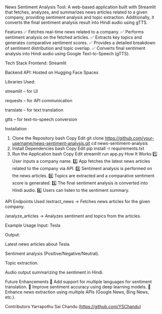 News Sentiment Analysis Tool:
A web-based application built with Streamlit that fetches, analyzes, and summarizes news articles related to a given company, providing sentiment analysis and topic extraction. Additionally, it converts the final sentiment analysis result into Hindi audio using gTTS.

Features
✅ Fetches real-time news related to a company.
✅ Performs sentiment analysis on the fetched articles.
✅ Extracts key topics and generates comparative sentiment scores.
✅ Provides a detailed breakdown of sentiment distribution and topic overlap.
✅ Converts final sentiment analysis into Hindi audio using Google Text-to-Speech (gTTS).

Tech Stack
Frontend: Streamlit

Backend API: Hosted on Hugging Face Spaces

Libraries Used:

streamlit – for UI

requests – for API communication

translate – for text translation

gtts – for text-to-speech conversion

Installation
1. Clone the Repository
bash
Copy
Edit
git clone https://github.com/your-username/news-sentiment-analysis.git
cd news-sentiment-analysis
2. Install Dependencies
bash
Copy
Edit
pip install -r requirements.txt
3. Run the Application
bash
Copy
Edit
streamlit run app.py
How It Works
1️⃣ User inputs a company name.
2️⃣ App fetches the latest news articles related to the company via API.
3️⃣ Sentiment analysis is performed on the news articles.
4️⃣ Topics are extracted and a comparative sentiment score is generated.
5️⃣ The final sentiment analysis is converted into Hindi audio.
6️⃣ Users can listen to the sentiment summary.

API Endpoints Used
/extract_news → Fetches news articles for the given company.

/analyze_articles → Analyzes sentiment and topics from the articles.

Example Usage
Input: Tesla

Output:

Latest news articles about Tesla.

Sentiment analysis (Positive/Negative/Neutral).

Topic extraction.

Audio output summarizing the sentiment in Hindi.



Future Enhancements
📌 Add support for multiple languages for sentiment translation.
📌 Improve sentiment accuracy using deep learning models.
📌 Enhance news extraction using multiple APIs (Google News, Bing News, etc.).


Contributors
Yarrapothu Sai Chandu (https://github.com/YSChandu)
